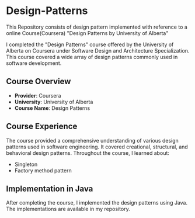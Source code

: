 # Design-Patterns
This Repository consists of design pattern implemented with reference to a online Course(Coursera)  "Design Patterns by University of Alberta"

I completed the "Design Patterns" course offered by the University of Alberta on Coursera under Software Design and Architecture Specialization. This course covered a wide array of design patterns commonly used in software development.

## Course Overview

- **Provider**: Coursera
- **University**: University of Alberta
- **Course Name**: Design Patterns

## Course Experience

The course provided a comprehensive understanding of various design patterns used in software engineering. It covered creational, structural, and behavioral design patterns. Throughout the course, I learned about:

- Singleton
- Factory method pattern
## Implementation in Java

After completing the course, I implemented the design patterns using Java. The implementations are available in my repository.
